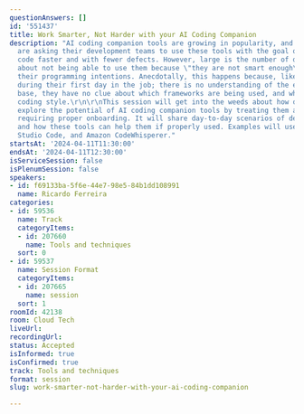 ```yaml
---
questionAnswers: []
id: '551437'
title: Work Smarter, Not Harder with your AI Coding Companion
description: "AI coding companion tools are growing in popularity, and many organizations
  are asking their development teams to use these tools with the goal of producing
  code faster and with fewer defects. However, large is the number of developers complaining
  about not being able to use them because \"they are not smart enough\" to understand
  their programming intentions. Anecdotally, this happens because, like a new developer
  during their first day in the job; there is no understanding of the existing code
  base, they have no clue about which frameworks are being used, and what is the required
  coding style.\r\n\r\nThis session will get into the weeds about how developers can
  explore the potential of AI coding companion tools by treating them as a new developer
  requiring proper onboarding. It will share day-to-day scenarios of developer problems
  and how these tools can help them if properly used. Examples will use Java, Visual
  Studio Code, and Amazon CodeWhisperer."
startsAt: '2024-04-11T11:30:00'
endsAt: '2024-04-11T12:30:00'
isServiceSession: false
isPlenumSession: false
speakers:
- id: f69133ba-5f6e-44e7-98e5-84b1dd108991
  name: Ricardo Ferreira
categories:
- id: 59536
  name: Track
  categoryItems:
  - id: 207660
    name: Tools and techniques
  sort: 0
- id: 59537
  name: Session Format
  categoryItems:
  - id: 207665
    name: session
  sort: 1
roomId: 42138
room: Cloud Tech
liveUrl: 
recordingUrl: 
status: Accepted
isInformed: true
isConfirmed: true
track: Tools and techniques
format: session
slug: work-smarter-not-harder-with-your-ai-coding-companion

---
```

